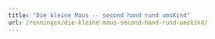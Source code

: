```yaml
---
title: "Die kleine Maus -- second hand rund umsKind"
url: /renningen/die-kleine-maus-second-hand-rund-umskind/
---
```

